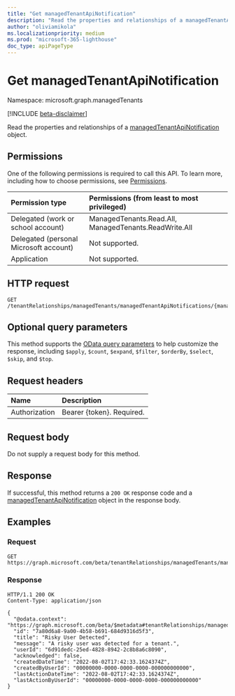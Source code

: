 ```yaml
---
title: "Get managedTenantApiNotification"
description: "Read the properties and relationships of a managedTenantApiNotification object."
author: "oliviamikola"
ms.localizationpriority: medium
ms.prod: "microsoft-365-lighthouse"
doc_type: apiPageType
---
```


# Get managedTenantApiNotification
Namespace: microsoft.graph.managedTenants

[!INCLUDE [beta-disclaimer](../../includes/beta-disclaimer.md)]

Read the properties and relationships of a [managedTenantApiNotification](../resources/managedtenants-managedtenantalertapinotification.md) object.

## Permissions
One of the following permissions is required to call this API. To learn more, including how to choose permissions, see [Permissions](/graph/permissions-reference).

|Permission type|Permissions (from least to most privileged)|
|:---|:---|
|Delegated (work or school account)|ManagedTenants.Read.All, ManagedTenants.ReadWrite.All|
|Delegated (personal Microsoft account)|Not supported.|
|Application|Not supported.|

## HTTP request

<!-- {
  "blockType": "ignored"
}
-->
``` http
GET /tenantRelationships/managedTenants/managedTenantApiNotifications/{managedTenantApiNotificationId}
```

## Optional query parameters
This method supports the [OData query parameters](/graph/query-parameters) to help customize the response, including `$apply`, `$count`, `$expand`, `$filter`, `$orderBy`, `$select`, `$skip`, and `$top`.

## Request headers
|Name|Description|
|:---|:---|
|Authorization|Bearer {token}. Required.|

## Request body
Do not supply a request body for this method.

## Response

If successful, this method returns a `200 OK` response code and a [managedTenantApiNotification](../resources/managedtenants-managedtenantalertapinotification.md) object in the response body.

## Examples

### Request

``` http
GET https://graph.microsoft.com/beta/tenantRelationships/managedTenants/managedTenantApiNotifications/{managedTenantApiNotificationId}
```

### Response
<!-- {
  "blockType": "response",
  "truncated": true,
  "@odata.type": "microsoft.graph.managedTenants.managedTenantApiNotification"
}
-->
``` http
HTTP/1.1 200 OK
Content-Type: application/json

{
  "@odata.context": "https://graph.microsoft.com/beta/$metadata#tenantRelationships/managedTenants/managedTenantApiNotifications/$entity",
  "id": "7a80d6a8-9a00-4b58-b691-684d9316d5f3",
  "title": "Risky User Detected",
  "message": "A risky user was detected for a tenant.",
  "userId": "6d91dedc-25ed-4828-8942-2c8b8a6c8090",
  "acknowledged": false,
  "createdDateTime": "2022-08-02T17:42:33.1624374Z",
  "createdByUserId": "00000000-0000-0000-0000-000000000000",
  "lastActionDateTime": "2022-08-02T17:42:33.1624374Z",
  "lastActionByUserId": "00000000-0000-0000-0000-000000000000"
}
```
